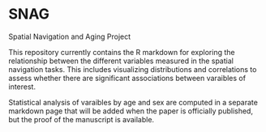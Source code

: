 # SNAG
Spatial Navigation and Aging Project

This repository currently contains the R markdown for exploring the relationship between the different variables measured in the spatial navigation tasks. This includes visualizing distributions and correlations to assess whether there are significant associations between varaibles of interest.

Statistical analysis of varaibles by age and sex are computed in a separate markdown page that will be added when the paper is officially published, but the proof of the manuscript is available.
